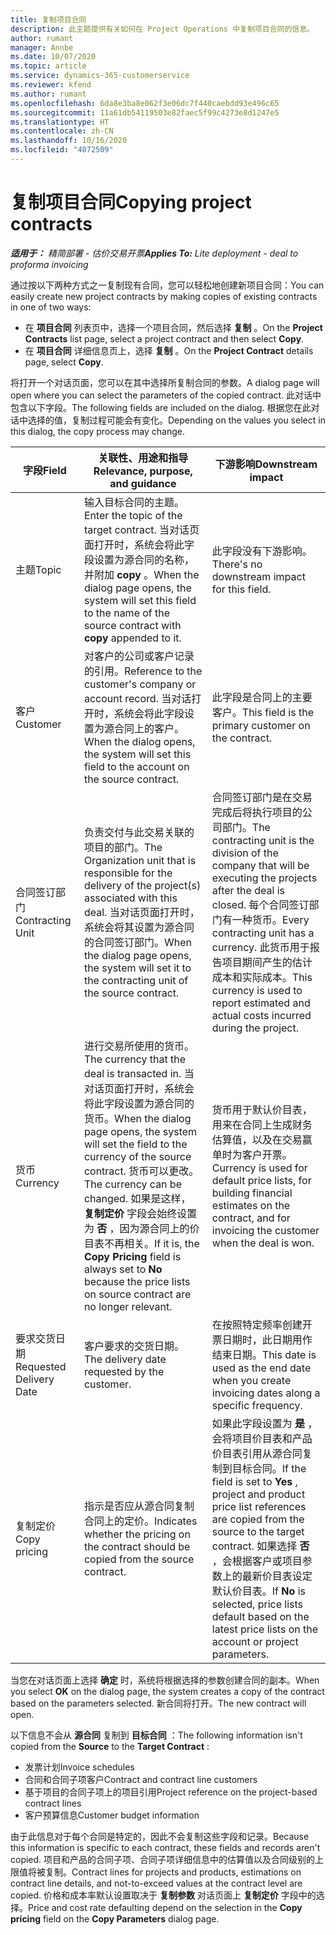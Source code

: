 ```yaml
---
title: 复制项目合同
description: 此主题提供有关如何在 Project Operations 中复制项目合同的信息。
author: rumant
manager: Annbe
ms.date: 10/07/2020
ms.topic: article
ms.service: dynamics-365-customerservice
ms.reviewer: kfend
ms.author: rumant
ms.openlocfilehash: 6da8e3ba8e062f3e06dc7f440caebdd93e496c65
ms.sourcegitcommit: 11a61db54119503e82faec5f99c4273e8d1247e5
ms.translationtype: HT
ms.contentlocale: zh-CN
ms.lasthandoff: 10/16/2020
ms.locfileid: "4072509"
---
```

# <a name="copying-project-contracts"></a><span data-ttu-id="d65e6-103">复制项目合同</span><span class="sxs-lookup"><span data-stu-id="d65e6-103">Copying project contracts</span></span>

<span data-ttu-id="d65e6-104">_**适用于：** 精简部署 - 估价交易开票_</span><span class="sxs-lookup"><span data-stu-id="d65e6-104">_**Applies To:** Lite deployment - deal to proforma invoicing_</span></span>

<span data-ttu-id="d65e6-105">通过按以下两种方式之一复制现有合同，您可以轻松地创建新项目合同：</span><span class="sxs-lookup"><span data-stu-id="d65e6-105">You can easily create new project contracts by making copies of existing contracts in one of two ways:</span></span> 

  - <span data-ttu-id="d65e6-106">在 **项目合同** 列表页中，选择一个项目合同，然后选择 **复制** 。</span><span class="sxs-lookup"><span data-stu-id="d65e6-106">On the **Project Contracts** list page, select a project contract and then select **Copy**.</span></span>
  - <span data-ttu-id="d65e6-107">在 **项目合同** 详细信息页上，选择 **复制** 。</span><span class="sxs-lookup"><span data-stu-id="d65e6-107">On the **Project Contract** details page, select **Copy**.</span></span>

<span data-ttu-id="d65e6-108">将打开一个对话页面，您可以在其中选择所复制合同的参数。</span><span class="sxs-lookup"><span data-stu-id="d65e6-108">A dialog page will open where you can select the parameters of the copied contract.</span></span> <span data-ttu-id="d65e6-109">此对话中包含以下字段。</span><span class="sxs-lookup"><span data-stu-id="d65e6-109">The following fields are included on the dialog.</span></span> <span data-ttu-id="d65e6-110">根据您在此对话中选择的值，复制过程可能会有变化。</span><span class="sxs-lookup"><span data-stu-id="d65e6-110">Depending on the values you select in this dialog, the copy process may change.</span></span>

| <span data-ttu-id="d65e6-111">**字段**</span><span class="sxs-lookup"><span data-stu-id="d65e6-111">**Field**</span></span> | <span data-ttu-id="d65e6-112">**关联性、用途和指导**</span><span class="sxs-lookup"><span data-stu-id="d65e6-112">**Relevance, purpose, and guidance**</span></span> | <span data-ttu-id="d65e6-113">**下游影响**</span><span class="sxs-lookup"><span data-stu-id="d65e6-113">**Downstream impact**</span></span> |
| --- | --- | --- |
| <span data-ttu-id="d65e6-114">主题</span><span class="sxs-lookup"><span data-stu-id="d65e6-114">Topic</span></span> | <span data-ttu-id="d65e6-115">输入目标合同的主题。</span><span class="sxs-lookup"><span data-stu-id="d65e6-115">Enter the topic of the target contract.</span></span> <span data-ttu-id="d65e6-116">当对话页面打开时，系统会将此字段设置为源合同的名称，并附加 **copy** 。</span><span class="sxs-lookup"><span data-stu-id="d65e6-116">When the dialog page opens, the system will set this field to the name of the source contract with **copy** appended to it.</span></span> | <span data-ttu-id="d65e6-117">此字段没有下游影响。</span><span class="sxs-lookup"><span data-stu-id="d65e6-117">There's no downstream impact for this field.</span></span> |
| <span data-ttu-id="d65e6-118">客户</span><span class="sxs-lookup"><span data-stu-id="d65e6-118">Customer</span></span> | <span data-ttu-id="d65e6-119">对客户的公司或客户记录的引用。</span><span class="sxs-lookup"><span data-stu-id="d65e6-119">Reference to the customer's company or account record.</span></span> <span data-ttu-id="d65e6-120">当对话打开时，系统会将此字段设置为源合同上的客户。</span><span class="sxs-lookup"><span data-stu-id="d65e6-120">When the dialog opens, the system will set this field to the account on the source contract.</span></span> | <span data-ttu-id="d65e6-121">此字段是合同上的主要客户。</span><span class="sxs-lookup"><span data-stu-id="d65e6-121">This field is the primary customer on the contract.</span></span> |
| <span data-ttu-id="d65e6-122">合同签订部门</span><span class="sxs-lookup"><span data-stu-id="d65e6-122">Contracting Unit</span></span> | <span data-ttu-id="d65e6-123">负责交付与此交易关联的项目的部门。</span><span class="sxs-lookup"><span data-stu-id="d65e6-123">The Organization unit that is responsible for the delivery of the project(s) associated with this deal.</span></span> <span data-ttu-id="d65e6-124">当对话页面打开时，系统会将其设置为源合同的合同签订部门。</span><span class="sxs-lookup"><span data-stu-id="d65e6-124">When the dialog page opens, the system will set it to the contracting unit of the source contract.</span></span> | <span data-ttu-id="d65e6-125">合同签订部门是在交易完成后将执行项目的公司部门。</span><span class="sxs-lookup"><span data-stu-id="d65e6-125">The contracting unit is the division of the company that will be executing the projects after the deal is closed.</span></span> <span data-ttu-id="d65e6-126">每个合同签订部门有一种货币。</span><span class="sxs-lookup"><span data-stu-id="d65e6-126">Every contracting unit has a currency.</span></span> <span data-ttu-id="d65e6-127">此货币用于报告项目期间产生的估计成本和实际成本。</span><span class="sxs-lookup"><span data-stu-id="d65e6-127">This currency is used to report estimated and actual costs incurred during the project.</span></span> |
| <span data-ttu-id="d65e6-128">货币</span><span class="sxs-lookup"><span data-stu-id="d65e6-128">Currency</span></span> | <span data-ttu-id="d65e6-129">进行交易所使用的货币。</span><span class="sxs-lookup"><span data-stu-id="d65e6-129">The currency that the deal is transacted in.</span></span> <span data-ttu-id="d65e6-130">当对话页面打开时，系统会将此字段设置为源合同的货币。</span><span class="sxs-lookup"><span data-stu-id="d65e6-130">When the dialog page opens, the system will set the field to the currency of the source contract.</span></span> <span data-ttu-id="d65e6-131">货币可以更改。</span><span class="sxs-lookup"><span data-stu-id="d65e6-131">The currency can be changed.</span></span> <span data-ttu-id="d65e6-132">如果是这样， **复制定价** 字段会始终设置为 **否** ，因为源合同上的价目表不再相关。</span><span class="sxs-lookup"><span data-stu-id="d65e6-132">If it is, the **Copy Pricing** field is always set to **No** because the price lists on source contract are no longer relevant.</span></span> | <span data-ttu-id="d65e6-133">货币用于默认价目表，用来在合同上生成财务估算值，以及在交易赢单时为客户开票。</span><span class="sxs-lookup"><span data-stu-id="d65e6-133">Currency is used for default price lists, for building financial estimates on the contract, and for invoicing the customer when the deal is won.</span></span> |
| <span data-ttu-id="d65e6-134">要求交货日期</span><span class="sxs-lookup"><span data-stu-id="d65e6-134">Requested Delivery Date</span></span> | <span data-ttu-id="d65e6-135">客户要求的交货日期。</span><span class="sxs-lookup"><span data-stu-id="d65e6-135">The delivery date requested by the customer.</span></span> | <span data-ttu-id="d65e6-136">在按照特定频率创建开票日期时，此日期用作结束日期。</span><span class="sxs-lookup"><span data-stu-id="d65e6-136">This date is used as the end date when you create invoicing dates along a specific frequency.</span></span> |
| <span data-ttu-id="d65e6-137">复制定价</span><span class="sxs-lookup"><span data-stu-id="d65e6-137">Copy pricing</span></span> | <span data-ttu-id="d65e6-138">指示是否应从源合同复制合同上的定价。</span><span class="sxs-lookup"><span data-stu-id="d65e6-138">Indicates whether the pricing on the contract should be copied from the source contract.</span></span> | <span data-ttu-id="d65e6-139">如果此字段设置为 **是** ，会将项目价目表和产品价目表引用从源合同复制到目标合同。</span><span class="sxs-lookup"><span data-stu-id="d65e6-139">If the field is set to **Yes** , project and product price list references are copied from the source to the target contract.</span></span> <span data-ttu-id="d65e6-140">如果选择 **否** ，会根据客户或项目参数上的最新价目表设定默认价目表。</span><span class="sxs-lookup"><span data-stu-id="d65e6-140">If **No** is selected, price lists default based on the latest price lists on the account or project parameters.</span></span> |

<span data-ttu-id="d65e6-141">当您在对话页面上选择 **确定** 时，系统将根据选择的参数创建合同的副本。</span><span class="sxs-lookup"><span data-stu-id="d65e6-141">When you select **OK** on the dialog page, the system creates a copy of the contract based on the parameters selected.</span></span> <span data-ttu-id="d65e6-142">新合同将打开。</span><span class="sxs-lookup"><span data-stu-id="d65e6-142">The new contract will open.</span></span>

<span data-ttu-id="d65e6-143">以下信息不会从 **源合同** 复制到 **目标合同** ：</span><span class="sxs-lookup"><span data-stu-id="d65e6-143">The following information isn't copied from the **Source** to the **Target Contract** :</span></span>

  - <span data-ttu-id="d65e6-144">发票计划</span><span class="sxs-lookup"><span data-stu-id="d65e6-144">Invoice schedules</span></span>
  - <span data-ttu-id="d65e6-145">合同和合同子项客户</span><span class="sxs-lookup"><span data-stu-id="d65e6-145">Contract and contract line customers</span></span>
  - <span data-ttu-id="d65e6-146">基于项目的合同子项上的项目引用</span><span class="sxs-lookup"><span data-stu-id="d65e6-146">Project reference on the project-based contract lines</span></span>
  - <span data-ttu-id="d65e6-147">客户预算信息</span><span class="sxs-lookup"><span data-stu-id="d65e6-147">Customer budget information</span></span>

<span data-ttu-id="d65e6-148">由于此信息对于每个合同是特定的，因此不会复制这些字段和记录。</span><span class="sxs-lookup"><span data-stu-id="d65e6-148">Because this information is specific to each contract, these fields and records aren't copied.</span></span> <span data-ttu-id="d65e6-149">项目和产品的合同子项、合同子项详细信息中的估算值以及合同级别的上限值将被复制。</span><span class="sxs-lookup"><span data-stu-id="d65e6-149">Contract lines for projects and products, estimations on contract line details, and not-to-exceed values at the contract level are copied.</span></span> <span data-ttu-id="d65e6-150">价格和成本率默认设置取决于 **复制参数** 对话页面上 **复制定价** 字段中的选择。</span><span class="sxs-lookup"><span data-stu-id="d65e6-150">Price and cost rate defaulting depend on the selection in the **Copy pricing** field on the **Copy Parameters** dialog page.</span></span>
